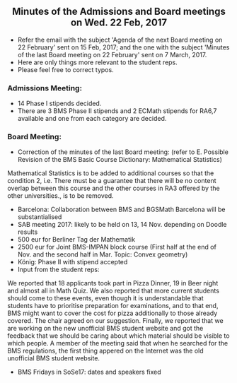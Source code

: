 ## <center> Minutes of the Admissions and Board meetings on Wed. 22 Feb, 2017 </center>

- Refer the email with the subject 'Agenda of the next Board meeting on 22 February' sent on 15 Feb, 2017; and the one with the subject 'Minutes of the last Board meeting on 22 February' sent on 7 March, 2017.
- Here are only things more relevant to the student reps.
- Please feel free to correct typos.

### Admissions Meeting:

- 14 Phase I stipends decided.
- There are 3 BMS Phase II stipends and 2 ECMath stipends for RA6,7 available and one from each category are decided.

### Board Meeting:

- Correction of the minutes of the last Board meeting: (refer to E. Possible Revision of the BMS Basic Course Dictionary: Mathematical Statistics)

Mathematical Statistics is to be added to additional courses so that the condition 2, i.e. There must be a guarantee that there will be no content overlap between this course and the other courses in RA3 offered by the other universities., is to be removed.

- Barcelona: Collaboration between BMS and BGSMath Barcelona will be substantialised
- SAB meeting 2017: likely to be held on 13, 14 Nov. depending on Doodle results
- 500 eur for Berliner Tag der Mathematik
- 2500 eur for Joint BMS-IMPAN block course (First half at the end of Nov. and the second half in Mar. Topic: Convex geometry)
- König: Phase II with stipend accepted
- Input from the student reps:

We reported that 18 applicants took part in Pizza Dinner, 19 in Beer night and almost all in Math Quiz.
We also reported that more current students should come to these events, even though it is understandable that students have to prioritise preparation for examinations, and to that end, BMS might want to cover the cost for pizza additionally to those already covered.
The chair agreed on our suggestion.
Finally, we reported that we are working on the new unofficial BMS student website and got the feedback that we should be caring about which material should be visible to which people.
A member of the meeting said that when he searched for the BMS regulations, the first thing appered on the Internet was the old unofficial BMS student website.

- BMS Fridays in SoSe17: dates and speakers fixed
